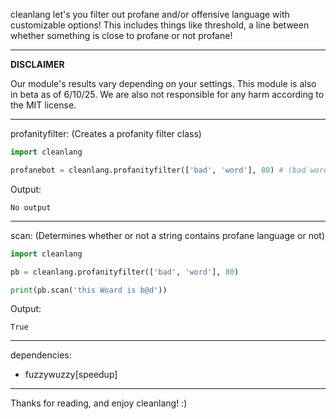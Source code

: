 cleanlang let's you filter out profane and/or offensive language with customizable options! This includes things like threshold, a line between whether something is close to profane or not profane!
___

**DISCLAIMER**

Our module's results vary depending on your settings. This module is also in beta as of 6/10/25. We are also not responsible for any harm according to the MIT license.
___

profanityfilter: (Creates a profanity filter class)
```python
import cleanlang

profanebot = cleanlang.profanityfilter(['bad', 'word'], 80) # (bad word list) (threshold)
```
Output:
```
No output
```
___

scan: (Determines whether or not a string contains profane language or not)
```python
import cleanlang

pb = cleanlang.profanityfilter(['bad', 'word'], 80)

print(pb.scan('this Woard is b@d'))
```
Output:
```
True
```
___

dependencies:
- fuzzywuzzy[speedup]
___

Thanks for reading, and enjoy cleanlang! :)
